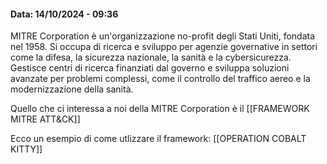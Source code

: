 #### Data: 14/10/2024 - 09:36

MITRE Corporation è un'organizzazione no-profit degli Stati Uniti, fondata nel 1958. Si occupa di ricerca e sviluppo per agenzie governative in settori come la difesa, la sicurezza nazionale, la sanità e la cybersicurezza. Gestisce centri di ricerca finanziati dal governo e sviluppa soluzioni avanzate per problemi complessi, come il controllo del traffico aereo e la modernizzazione della sanità.

Quello che ci interessa a noi della MITRE Corporation è il [[FRAMEWORK MITRE ATT&CK]]

Ecco un esempio di come utlizzare il framework: [[OPERATION COBALT KITTY]]
